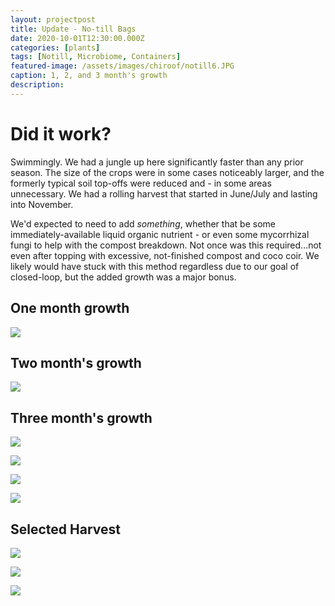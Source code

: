```yaml
---
layout: projectpost
title: Update - No-till Bags
date: 2020-10-01T12:30:00.000Z
categories: [plants]
tags: [Notill, Microbiome, Containers]
featured-image: /assets/images/chiroof/notill6.JPG
caption: 1, 2, and 3 month's growth
description: 
---
```


# Did it work?
Swimmingly. We had a jungle up here significantly faster than any prior season. The size of the crops were in some cases noticeably larger, and the formerly typical soil top-offs were reduced and - in some areas unnecessary. We had a rolling harvest that started in June/July and lasting into November.

We'd expected to need to add <i>something</i>, whether that be some immediately-available liquid organic nutrient - or even some mycorrhizal fungi to help with the compost breakdown. Not once was this required...not even after topping with excessive, not-finished compost and coco coir. We likely would have stuck with this method regardless due to our goal of closed-loop, but the added growth was a major bonus.

## One month growth

<a data-fancybox="gallery" href="/assets/images/chiroof/notill5.JPG"><img class="projectimage" src="/assets/images/chiroof/notill5.JPG"></a>

## Two month's growth

<a data-fancybox="gallery" href="/assets/images/chiroof/notill6.JPG"><img class="projectimage" src="/assets/images/chiroof/notill6.JPG"></a>

## Three month's growth

<a data-fancybox="gallery" href="/assets/images/chiroof/cherrypeppers.JPG"><img class="projectimage" src="/assets/images/chiroof/cherrypeppers.JPG"></a>

<a data-fancybox="gallery" href="/assets/images/chiroof/notill11.JPG"><img class="projectimage" src="/assets/images/chiroof/notill11.JPG"></a>

<a data-fancybox="gallery" href="/assets/images/chiroof/notill7.JPG"><img class="projectimage" src="/assets/images/chiroof/notill7.JPG"></a>

<a data-fancybox="gallery" href="/assets/images/chiroof/notill8.JPG"><img class="projectimage" src="/assets/images/chiroof/notill8.JPG"></a>

## Selected Harvest

<a data-fancybox="gallery" href="/assets/images/chiroof/food1.JPG"><img class="projectimage" src="/assets/images/chiroof/food1.JPG"></a>

<a data-fancybox="gallery" href="/assets/images/chiroof/food2.JPG"><img class="projectimage" src="/assets/images/chiroof/food2.JPG"></a>

<a data-fancybox="gallery" href="/assets/images/chiroof/food3.JPG"><img class="projectimage" src="/assets/images/chiroof/food3.JPG"></a>